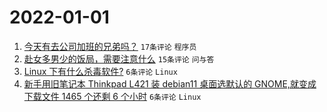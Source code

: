 # 2022-01-01

1. [今天有去公司加班的兄弟吗？](https://www.v2ex.com/t/825620) `17条评论` `程序员`
1. [赴女多男少的饭局，需要注意什么](https://www.v2ex.com/t/825624) `15条评论` `问与答`
1. [Linux 下有什么杀毒软件?](https://www.v2ex.com/t/825630) `6条评论` `Linux`
1. [新手用旧笔记本 Thinkpad L421 装 debian11 桌面选默认的 GNOME,就变成下载文件 1465 个还剩 6 个小时](https://www.v2ex.com/t/825625) `6条评论` `Linux`
